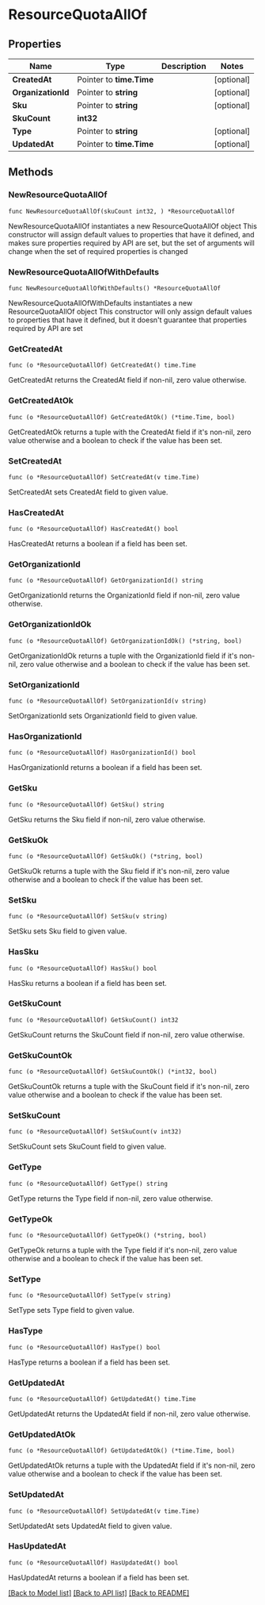 # ResourceQuotaAllOf

## Properties

Name | Type | Description | Notes
------------ | ------------- | ------------- | -------------
**CreatedAt** | Pointer to **time.Time** |  | [optional] 
**OrganizationId** | Pointer to **string** |  | [optional] 
**Sku** | Pointer to **string** |  | [optional] 
**SkuCount** | **int32** |  | 
**Type** | Pointer to **string** |  | [optional] 
**UpdatedAt** | Pointer to **time.Time** |  | [optional] 

## Methods

### NewResourceQuotaAllOf

`func NewResourceQuotaAllOf(skuCount int32, ) *ResourceQuotaAllOf`

NewResourceQuotaAllOf instantiates a new ResourceQuotaAllOf object
This constructor will assign default values to properties that have it defined,
and makes sure properties required by API are set, but the set of arguments
will change when the set of required properties is changed

### NewResourceQuotaAllOfWithDefaults

`func NewResourceQuotaAllOfWithDefaults() *ResourceQuotaAllOf`

NewResourceQuotaAllOfWithDefaults instantiates a new ResourceQuotaAllOf object
This constructor will only assign default values to properties that have it defined,
but it doesn't guarantee that properties required by API are set

### GetCreatedAt

`func (o *ResourceQuotaAllOf) GetCreatedAt() time.Time`

GetCreatedAt returns the CreatedAt field if non-nil, zero value otherwise.

### GetCreatedAtOk

`func (o *ResourceQuotaAllOf) GetCreatedAtOk() (*time.Time, bool)`

GetCreatedAtOk returns a tuple with the CreatedAt field if it's non-nil, zero value otherwise
and a boolean to check if the value has been set.

### SetCreatedAt

`func (o *ResourceQuotaAllOf) SetCreatedAt(v time.Time)`

SetCreatedAt sets CreatedAt field to given value.

### HasCreatedAt

`func (o *ResourceQuotaAllOf) HasCreatedAt() bool`

HasCreatedAt returns a boolean if a field has been set.

### GetOrganizationId

`func (o *ResourceQuotaAllOf) GetOrganizationId() string`

GetOrganizationId returns the OrganizationId field if non-nil, zero value otherwise.

### GetOrganizationIdOk

`func (o *ResourceQuotaAllOf) GetOrganizationIdOk() (*string, bool)`

GetOrganizationIdOk returns a tuple with the OrganizationId field if it's non-nil, zero value otherwise
and a boolean to check if the value has been set.

### SetOrganizationId

`func (o *ResourceQuotaAllOf) SetOrganizationId(v string)`

SetOrganizationId sets OrganizationId field to given value.

### HasOrganizationId

`func (o *ResourceQuotaAllOf) HasOrganizationId() bool`

HasOrganizationId returns a boolean if a field has been set.

### GetSku

`func (o *ResourceQuotaAllOf) GetSku() string`

GetSku returns the Sku field if non-nil, zero value otherwise.

### GetSkuOk

`func (o *ResourceQuotaAllOf) GetSkuOk() (*string, bool)`

GetSkuOk returns a tuple with the Sku field if it's non-nil, zero value otherwise
and a boolean to check if the value has been set.

### SetSku

`func (o *ResourceQuotaAllOf) SetSku(v string)`

SetSku sets Sku field to given value.

### HasSku

`func (o *ResourceQuotaAllOf) HasSku() bool`

HasSku returns a boolean if a field has been set.

### GetSkuCount

`func (o *ResourceQuotaAllOf) GetSkuCount() int32`

GetSkuCount returns the SkuCount field if non-nil, zero value otherwise.

### GetSkuCountOk

`func (o *ResourceQuotaAllOf) GetSkuCountOk() (*int32, bool)`

GetSkuCountOk returns a tuple with the SkuCount field if it's non-nil, zero value otherwise
and a boolean to check if the value has been set.

### SetSkuCount

`func (o *ResourceQuotaAllOf) SetSkuCount(v int32)`

SetSkuCount sets SkuCount field to given value.


### GetType

`func (o *ResourceQuotaAllOf) GetType() string`

GetType returns the Type field if non-nil, zero value otherwise.

### GetTypeOk

`func (o *ResourceQuotaAllOf) GetTypeOk() (*string, bool)`

GetTypeOk returns a tuple with the Type field if it's non-nil, zero value otherwise
and a boolean to check if the value has been set.

### SetType

`func (o *ResourceQuotaAllOf) SetType(v string)`

SetType sets Type field to given value.

### HasType

`func (o *ResourceQuotaAllOf) HasType() bool`

HasType returns a boolean if a field has been set.

### GetUpdatedAt

`func (o *ResourceQuotaAllOf) GetUpdatedAt() time.Time`

GetUpdatedAt returns the UpdatedAt field if non-nil, zero value otherwise.

### GetUpdatedAtOk

`func (o *ResourceQuotaAllOf) GetUpdatedAtOk() (*time.Time, bool)`

GetUpdatedAtOk returns a tuple with the UpdatedAt field if it's non-nil, zero value otherwise
and a boolean to check if the value has been set.

### SetUpdatedAt

`func (o *ResourceQuotaAllOf) SetUpdatedAt(v time.Time)`

SetUpdatedAt sets UpdatedAt field to given value.

### HasUpdatedAt

`func (o *ResourceQuotaAllOf) HasUpdatedAt() bool`

HasUpdatedAt returns a boolean if a field has been set.


[[Back to Model list]](../README.md#documentation-for-models) [[Back to API list]](../README.md#documentation-for-api-endpoints) [[Back to README]](../README.md)


